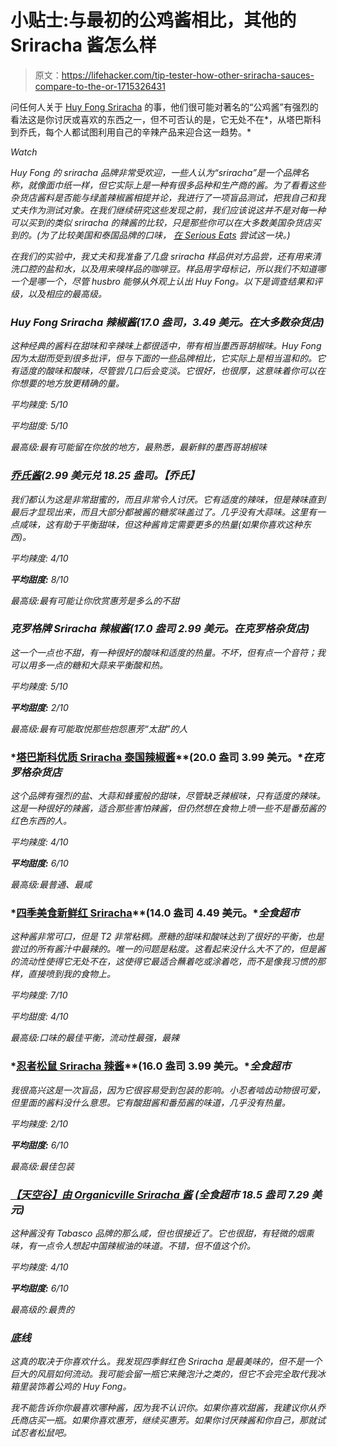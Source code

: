 # 小贴士:与最初的公鸡酱相比，其他的 Sriracha 酱怎么样

> 原文：<https://lifehacker.com/tip-tester-how-other-sriracha-sauces-compare-to-the-or-1715326431>

问任何人关于 [Huy Fong Sriracha](http://www.huyfong.com/) 的事，他们很可能对著名的“公鸡酱”有强烈的看法这是你讨厌或喜欢的东西之一，但不可否认的是，它无处不在*，从塔巴斯科到乔氏，每个人都试图利用自己的辛辣产品来迎合这一趋势。*

*Watch*

*Huy Fong 的 sriracha 品牌非常受欢迎，一些人认为“sriracha”是一个品牌名称，就像面巾纸一样，但它实际上是一种有很多品种和生产商的酱。为了看看这些杂货店酱料是否能与绿盖辣椒酱相提并论，我进行了一项盲品测试，把我自己和我丈夫作为测试对象。在我们继续研究这些发现之前，我们应该说这并不是对每一种可以买到的类似 sriracha 的辣酱的比较，只是那些你可以在大多数美国杂货店买到的。(为了比较美国和泰国品牌的口味， [在 Serious Eats](http://www.seriouseats.com/2013/06/taste-test-the-best-sriracha.html) 尝试这一块。)*

*在我们的实验中，我丈夫和我准备了几盘 sriracha 样品供对方品尝，还有用来清洗口腔的盐和水，以及用来嗅样品的咖啡豆。样品用字母标记，所以我们不知道哪一个是哪一个，尽管 husbro 能够从外观上认出 Huy Fong。以下是调查结果和评级，以及相应的最高级。*

### *Huy Fong Sriracha 辣椒酱(17.0 盎司，3.49 美元。在大多数杂货店)*

*这种经典的酱料在甜味和辛辣味上都很适中，带有相当墨西哥胡椒味。Huy Fong 因为太甜而受到很多批评，但与下面的一些品牌相比，它实际上是相当温和的。它有适度的酸味和酸味，尽管尝几口后会变淡。它很好，也很厚，这意味着你可以在你想要的地方放更精确的量。*

*平均辣度: 5/10*

*平均甜度: 5/10*

*最高级:最有可能留在你放的地方，最熟悉，最新鲜的墨西哥胡椒味*

### *[**乔氏酱**](http://www.traderjoes.com/fearless-flyer/article/1595)**(2.99 美元兑 18.25 盎司。【乔氏】***

*我们都认为这是非常甜蜜的，而且非常令人讨厌。它有适度的辣味，但是辣味直到最后才显现出来，而且大部分都被酱的糖浆味盖过了。几乎没有大蒜味。这里有一点咸味，这有助于平衡甜味，但这种酱肯定需要更多的热量(如果你喜欢这种东西)。*

*平均辣度: 4/10*

***平均甜度:** 8/10*

*最高级:最有可能让你欣赏惠芳是多么的不甜*

### *克罗格牌 Sriracha 辣椒酱(17.0 盎司 2.99 美元。在克罗格杂货店)*

*这一个一点也不甜，有一种很好的酸味和适度的热量。不坏，但有点一个音符；我可以用多一点的糖和大蒜来平衡酸和热。*

*平均辣度: 5/10*

***平均甜度:** 2/10*

*最高级:最有可能取悦那些抱怨惠芳“太甜”的人*

### *[**塔巴斯科优质 Sriracha 泰国辣椒酱**](http://countrystore.tabasco.com/TABASCOsupreg_sup-Sriracha-Sauce/productinfo/03829/)**(20.0 盎司 3.99 美元。**在克罗格杂货店*

*这个品牌有强烈的盐、大蒜和蜂蜜般的甜味，尽管缺乏辣椒味，只有适度的辣味。这是一种很好的辣酱，适合那些害怕辣酱，但仍然想在食物上喷一些不是番茄酱的红色东西的人。*

*平均辣度: 4/10*

***平均甜度:** 6/10*

*最高级:最普通、最咸*

### *[**四季美食新鲜红 Sriracha**](https://www.instacart.com/whole-foods/products/243561-four-seasons-gourmet-foods-fresh-red-sriracha-14-oz)**(14.0 盎司 4.49 美元。**全食超市*

*这种酱非常可口，但是 T2 非常粘稠。蔗糖的甜味和酸味达到了很好的平衡，也是尝过的所有酱汁中最辣的。唯一的问题是粘度。这看起来没什么大不了的，但是酱的流动性使得它无处不在，这使得它最适合蘸着吃或涂着吃，而不是像我习惯的那样，直接喷到我的食物上。*

*平均辣度: 7/10*

*平均甜度: 4/10*

*最高级:口味的最佳平衡，流动性最强，最辣*

### *[**忍者松鼠 Sriracha 辣酱**](https://www.instacart.com/whole-foods/products/243562-ninja-squirrel-sriracha-16-oz)**(16.0 盎司 3.99 美元。**全食超市*

*我很高兴这是一次盲品，因为它很容易受到包装的影响。小忍者啮齿动物很可爱，但里面的酱料没什么意思。它有酸甜酱和番茄酱的味道，几乎没有热量。*

*平均辣度: 2/10*

***平均甜度:** 6/10*

*最高级:最佳包装*

### *[**【天空谷】由 Organicville Sriracha 酱**](http://organicvillefoods.com/products/international/sriracha-sauce/) **(全食超市 18.5 盎司 7.29 美元)***

*这种酱没有 Tabasco 品牌的那么咸，但也很接近了。它也很甜，有轻微的烟熏味，有一点令人想起中国辣椒油的味道。不错，但不值这个价。*

*平均辣度: 4/10*

***平均甜度:** 6/10*

*最高级的:最贵的*

### ***底线***

*这真的取决于你喜欢什么。我发现四季鲜红色 Sriracha 是最美味的，但不是一个巨大的风扇如何流动。我可能会留一瓶它来腌泡汁之类的，但它不会完全取代我冰箱里装饰着公鸡的 Huy Fong。*

*我不能告诉你你最喜欢哪种酱，因为我不认识你。如果你喜欢甜酱，我建议你从乔氏商店买一瓶。如果你喜欢惠芳，继续买惠芳。如果你讨厌辣酱和你自己，那就试试忍者松鼠吧。*